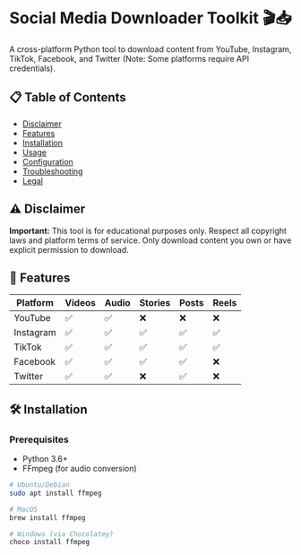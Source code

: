 # Social Media Downloader Toolkit 🎬📥

A cross-platform Python tool to download content from YouTube, Instagram, TikTok, Facebook, and Twitter (Note: Some platforms require API credentials).


## 📋 Table of Contents
- [Disclaimer](#⚠️-disclaimer)
- [Features](#-features)
- [Installation](#-installation)
- [Usage](#-usage)
- [Configuration](#-configuration)
- [Troubleshooting](#-troubleshooting)
- [Legal](#-legal-and-ethical-considerations)

## ⚠️ Disclaimer
**Important:** This tool is for educational purposes only. Respect all copyright laws and platform terms of service. Only download content you own or have explicit permission to download.

## 🌟 Features
| Platform  | Videos | Audio | Stories | Posts | Reels |
|-----------|--------|-------|---------|-------|-------|
| YouTube   | ✅     | ✅    | ❌      | ❌    | ❌    |
| Instagram | ✅     | ✅    | ✅      | ✅    | ✅    |
| TikTok    | ✅     | ✅    | ✅      | ✅    | ✅    |
| Facebook  | ✅     | ✅    | ✅      | ✅    | ❌    |
| Twitter   | ✅     | ✅    | ❌      | ✅    | ❌    |

## 🛠 Installation

### Prerequisites
- Python 3.6+
- FFmpeg (for audio conversion)
```bash
# Ubuntu/Debian
sudo apt install ffmpeg

# MacOS
brew install ffmpeg

# Windows (via Chocolatey)
choco install ffmpeg
